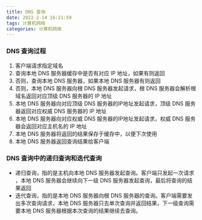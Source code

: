 ```yaml
---
title: DNS 查询
date: 2022-2-14 16:21:59
tags: 计算机网络
categories: 计算机网络
---
```


### DNS 查询过程

1. 客户端请求指定域名
2. 查询本地 DNS 服务器缓存中是否有对应 IP 地址，如果有则返回
3. 否则，查询本地 DNS 服务器，如果本地 DNS 服务器有则返回
4. 否则，本地 DNS 服务器向根 DNS 服务器发起请求，根 DNS 服务器会解析根域名返回对应顶级 DNS 服务器的 IP 地址
5. 本地 DNS 服务器向对应顶级 DNS 服务器的IP地址发起请求，顶级 DNS 服务器返回对应权威 DNS 服务器的 IP 地址
6. 本地 DNS 服务器向对应权威 DNS 服务器的IP地址发起请求，权威 DNS 服务器会返回对应主机名的 IP 地址
7. 本地 DNS 服务器将返回的结果保存于缓存中，以便下次使用
8. 本地 DNS 服务器返回查询结果给客户端

### DNS 查询中的递归查询和迭代查询

* 递归查询，指的是主机向本地 DNS 服务器发起查询。客户端只发起一次请求 ，本地 DNS 服务器会继续向下一级 DNS 服务器发起查询，最后将查询的结果返回
* 迭代查询，指的是本地 DNS 服务器向根 DNS 服务器的查询。客户端需要发出多次查询请求，本地 DNS 服务器只去单次查询并返回结果，下一级查询需要本地 DNS 服务器根据本次查询的结果继续去查询。



